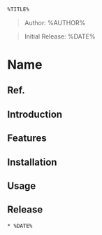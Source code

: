 ```bash
%TITLE%

```
> Author: %AUTHOR%           

> Initial Release: %DATE%

# Name

## Ref.


## Introduction

## Features

## Installation

## Usage

## Release
	* %DATE%
